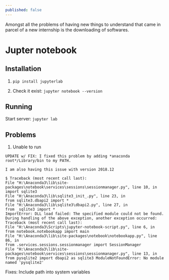 ```yaml
---
published: false
---
```

Amongst all the problems of having new things to understand that came in parcel of a new internship is the downloading of softwares.


# Jupter notebook

## Installation

1. `pip install jupyterlab`

2. Check it exist: `jupyter notebook --version`


## Running
Start server: `jupyter lab`

## Problems

1. Unable to run 
```
UPDATE w/ FIX: I fixed this problem by adding *anaconda root*/Library/bin to my PATH.

I am also having this issue with version 2018.12

$ Traceback (most recent call last):
File "H:\Anaconda3\lib\site-packages\notebook\services\sessions\sessionmanager.py", line 10, in import sqlite3
File "H:\Anaconda3\lib\sqlite3_init_.py", line 23, in
from sqlite3.dbapi2 import *
File "H:\Anaconda3\lib\sqlite3\dbapi2.py", line 27, in
from _sqlite3 import *
ImportError: DLL load failed: The specified module could not be found. During handling of the above exception, another exception occurred: Traceback (most recent call last):
File "H:\Anaconda3\Scripts\jupyter-notebook-script.py", line 6, in
from notebook.notebookapp import main
File "H:\Anaconda3\lib\site-packages\notebook\notebookapp.py", line 86, in
from .services.sessions.sessionmanager import SessionManager
File "H:\Anaconda3\lib\site-packages\notebook\services\sessions\sessionmanager.py", line 13, in from pysqlite2 import dbapi2 as sqlite3 ModuleNotFoundError: No module named 'pysqlite2'
```
Fixes: Include path into system variables



